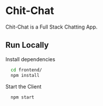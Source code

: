 # Chit-Chat

Chit-Chat is a Full Stack Chatting App.

## Run Locally

Install dependencies

```bash
  cd frontend/
  npm install
```

Start the Client

```bash
  npm start
```
